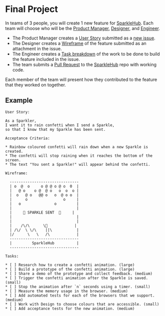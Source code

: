 # Final Project

In teams of 3 people, you will create 1 new feature for [SparkleHub][sparklehub].
Each team will choose who will be the [Product Manager][product-manager],
[Designer][designer], and [Engineer][engineer].

* The Product Manager creates a [User Story][user-story] submitted as a [new issue][issue].
* The Designer creates a [Wireframe][wireframe] of the feature submitted as an attachment in the issue.
* The Engineer creates a [Task breakdown][tasks] of the work to be done to build the feature included in the issue.
* The team submits a [Pull Request][pull-request] to the [SparkleHub][sparklehub] repo with working code.

Each member of the team will present how they contributed to the feature that they worked on together.

## Example

```plaintext
User Story:

As a Sparkler,
I want it to rain confetti when I send a Sparkle,
so that I know that my Sparkle has been sent.

Acceptance Criteria:

* Rainbow coloured confetti will rain down when a new Sparkle is created.
* The confetti will stop raining when it reaches the bottom of the screen.
* The text "You sent a Sparkle!" will appear behind the confetti.

Wireframe:

  -------------------------------
  | o  @  o     o @ @ o @ o  0  |
  |   @ o    o @  @ o   o  o  o |
  |  o   @ o   @@ o   o  @ o o  |
  |      o                o     |
  |   o               o         |
  |                             |
  |     🎉 SPARKLE SENT  🎉     |
  |                             |
  |                             |
  |    /\/\      \🥳            |
  | /\/  \ \/\    ||\           |
  |/      \   \   /\            |
  -------------------------------
  |         SparkleHub          |
  -------------------------------

Tasks:

* [ ] Research how to create a confetti animation. (large)
* [ ] Build a prototype of the confetti animation. (large)
* [ ] Share a demo of the prototype and collect feedback. (medium)
* [ ] Trigger the confetti animation after the Sparkle is saved. (small)
* [ ] Stop the animation after `n` seconds using a timer. (small)
* [ ] Measure the memory usage in the browser. (medium)
* [ ] Add automated tests for each of the browsers that we support. (medium)
* [ ] Work with Design to choose colours that are accessible. (small)
* [ ] Add acceptance tests for the new animation. (medium)
```

[designer]: /plus-plus/roles/designer.html
[engineer]: /plus-plus/roles/software-engineer.html
[issue]: https://github.com/CodeChica/SparkleHub-lite/issues/new
[product-manager]: /plus-plus/roles/product-manager.html
[pull-request]: https://github.com/CodeChica/SparkleHub-lite/compare
[sparklehub]: https://github.com/CodeChica/SparkleHub-lite
[tasks]: /plus-plus/roles/software-engineer.html#task-breakdown
[user-story]: /plus-plus/roles/product-manager.html#user-stories
[wireframe]: /plus-plus/roles/designer.html#what-is-a-wireframe
